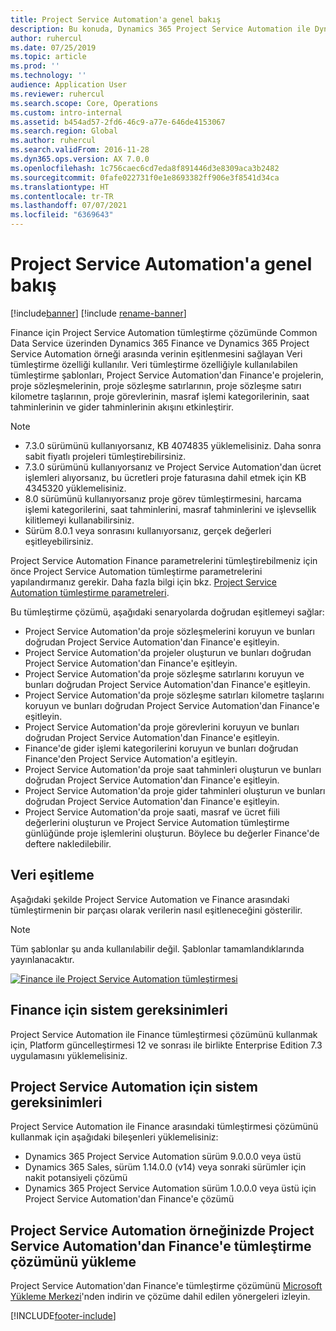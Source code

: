 ```yaml
---
title: Project Service Automation'a genel bakış
description: Bu konuda, Dynamics 365 Project Service Automation ile Dynamics 365 Finance arasındaki tümleştirme çözümü hakkında bilgi sağlanır.
author: ruhercul
ms.date: 07/25/2019
ms.topic: article
ms.prod: ''
ms.technology: ''
audience: Application User
ms.reviewer: ruhercul
ms.search.scope: Core, Operations
ms.custom: intro-internal
ms.assetid: b454ad57-2fd6-46c9-a77e-646de4153067
ms.search.region: Global
ms.author: ruhercul
ms.search.validFrom: 2016-11-28
ms.dyn365.ops.version: AX 7.0.0
ms.openlocfilehash: 1c756caec6cd7eda8f891446d3e8309aca3b2482
ms.sourcegitcommit: 0fafe022731f0e1e8693382ff906e3f8541d34ca
ms.translationtype: HT
ms.contentlocale: tr-TR
ms.lasthandoff: 07/07/2021
ms.locfileid: "6369643"
---
```

# <a name="project-service-automation-overview"></a>Project Service Automation'a genel bakış

[!include[banner](../includes/banner.md)]
[!include [rename-banner](~/includes/cc-data-platform-banner.md)]

Finance için Project Service Automation tümleştirme çözümünde Common Data Service üzerinden Dynamics 365 Finance ve Dynamics 365 Project Service Automation örneği arasında verinin eşitlenmesini sağlayan Veri tümleştirme özelliği kullanılır. Veri tümleştirme özelliğiyle kullanılabilen tümleştirme şablonları, Project Service Automation'dan Finance'e projelerin, proje sözleşmelerinin, proje sözleşme satırlarının, proje sözleşme satırı kilometre taşlarının, proje görevlerinin, masraf işlemi kategorilerinin, saat tahminlerinin ve gider tahminlerinin akışını etkinleştirir.

> [!NOTE]
> - 7.3.0 sürümünü kullanıyorsanız, KB 4074835 yüklemelisiniz. Daha sonra sabit fiyatlı projeleri tümleştirebilirsiniz.
> - 7.3.0 sürümünü kullanıyorsanız ve Project Service Automation'dan ücret işlemleri alıyorsanız, bu ücretleri proje faturasına dahil etmek için KB 4345320 yüklemelisiniz.
> - 8.0 sürümünü kullanıyorsanız proje görev tümleştirmesini, harcama işlemi kategorilerini, saat tahminlerini, masraf tahminlerini ve işlevsellik kilitlemeyi kullanabilirsiniz.
> - Sürüm 8.0.1 veya sonrasını kullanıyorsanız, gerçek değerleri eşitleyebilirsiniz.

Project Service Automation Finance parametrelerini tümleştirebilmeniz için önce Project Service Automation tümleştirme parametrelerini yapılandırmanız gerekir. Daha fazla bilgi için bkz. [Project Service Automation tümleştirme parametreleri](PSA-parameters.md).

Bu tümleştirme çözümü, aşağıdaki senaryolarda doğrudan eşitlemeyi sağlar:

- Project Service Automation'da proje sözleşmelerini koruyun ve bunları doğrudan Project Service Automation'dan Finance'e eşitleyin.
- Project Service Automation'da projeler oluşturun ve bunları doğrudan Project Service Automation'dan Finance'e eşitleyin.
- Project Service Automation'da proje sözleşme satırlarını koruyun ve bunları doğrudan Project Service Automation'dan Finance'e eşitleyin.
- Project Service Automation'da proje sözleşme satırları kilometre taşlarını koruyun ve bunları doğrudan Project Service Automation'dan Finance'e eşitleyin.
- Project Service Automation'da proje görevlerini koruyun ve bunları doğrudan Project Service Automation'dan Finance'e eşitleyin.
- Finance'de gider işlemi kategorilerini koruyun ve bunları doğrudan Finance'den Project Service Automation'a eşitleyin.
- Project Service Automation'da proje saat tahminleri oluşturun ve bunları doğrudan Project Service Automation'dan Finance'e eşitleyin.
- Project Service Automation'da proje gider tahminleri oluşturun ve bunları doğrudan Project Service Automation'dan Finance'e eşitleyin.
- Project Service Automation'da proje saati, masraf ve ücret fiili değerlerini oluşturun ve Project Service Automation tümleştirme günlüğünde proje işlemlerini oluşturun. Böylece bu değerler Finance'de deftere nakledilebilir.

## <a name="data-synchronization"></a>Veri eşitleme

Aşağıdaki şekilde Project Service Automation ve Finance arasındaki tümleştirmenin bir parçası olarak verilerin nasıl eşitleneceğini gösterilir.

> [!NOTE]
> Tüm şablonlar şu anda kullanılabilir değil. Şablonlar tamamlandıklarında yayınlanacaktır.

[![Finance ile Project Service Automation tümleştirmesi](./media/PSA-integration.png)](./media/PSA-integration.png)

## <a name="system-requirements-for-finance"></a>Finance için sistem gereksinimleri

Project Service Automation ile Finance tümleştirmesi çözümünü kullanmak için, Platform güncelleştirmesi 12 ve sonrası ile birlikte Enterprise Edition 7.3 uygulamasını yüklemelisiniz.

## <a name="system-requirements-for-project-service-automation"></a>Project Service Automation için sistem gereksinimleri

Project Service Automation ile Finance arasındaki tümleştirmesi çözümünü kullanmak için aşağıdaki bileşenleri yüklemelisiniz:

- Dynamics 365 Project Service Automation sürüm 9.0.0.0 veya üstü
- Dynamics 365 Sales, sürüm 1.14.0.0 (v14) veya sonraki sürümler için nakit potansiyeli çözümü
- Dynamics 365 Project Service Automation sürüm 1.0.0.0 veya üstü için Project Service Automation'dan Finance'e çözümü

## <a name="install-the-project-service-automation-to-finance-integration-solution-in-your-project-service-automation-instance"></a>Project Service Automation örneğinizde Project Service Automation'dan Finance'e tümleştirme çözümünü yükleme

Project Service Automation'dan Finance'e tümleştirme çözümünü [Microsoft Yükleme Merkezi](https://www.microsoft.com/download/details.aspx?id=57016)'nden indirin ve çözüme dahil edilen yönergeleri izleyin.


[!INCLUDE[footer-include](../includes/footer-banner.md)]